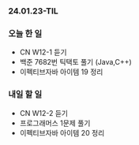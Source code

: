 ### 24.01.23-TIL
### 오늘 한 일
- CN W12-1 듣기
- 백준 7682번 틱택토 풀기 (Java,C++)
- 이펙티브자바 아이템 19 정리

### 내일 할 일
- CN W12-2 듣기
- 프로그래머스 1문제 풀기
- 이펙티브자바 아이템 20 정리
